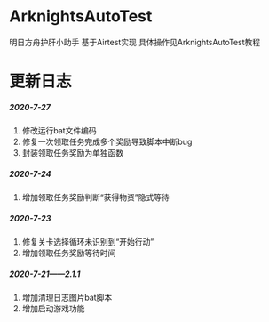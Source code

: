 # ArknightsAutoTest
明日方舟护肝小助手
基于Airtest实现
具体操作见ArknightsAutoTest教程
# 更新日志
##### 2020-7-27
1. 修改运行bat文件编码
2. 修复一次领取任务完成多个奖励导致脚本中断bug
3. 封装领取任务奖励为单独函数

##### 2020-7-24
1. 增加领取任务奖励判断“获得物资”隐式等待

##### 2020-7-23
1. 修复关卡选择循环未识别到“开始行动”
2. 增加领取任务奖励等待时间

##### 2020-7-21——2.1.1
1. 增加清理日志图片bat脚本
2. 增加启动游戏功能
